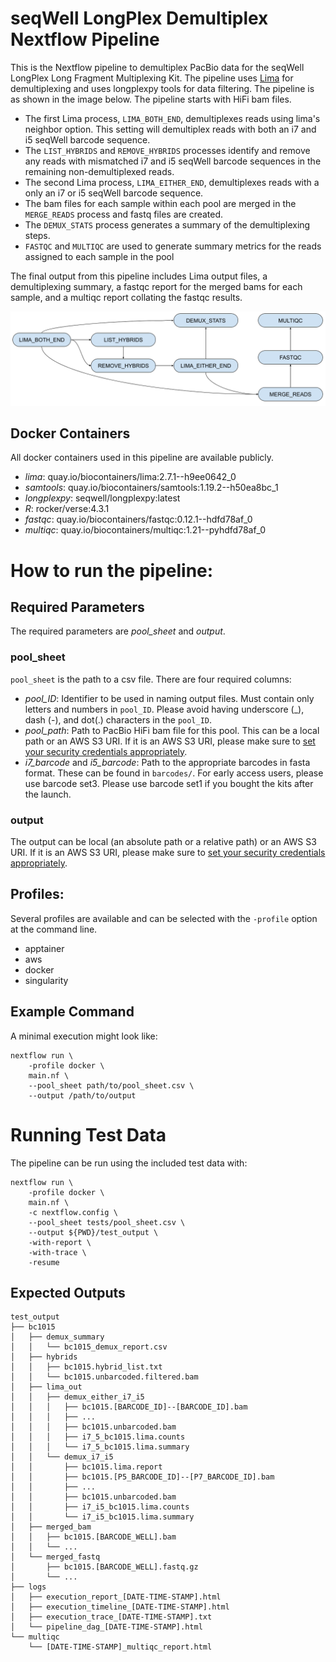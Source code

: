 # seqWell LongPlex Demultiplex Nextflow Pipeline

This is the Nextflow pipeline to demultiplex PacBio data for the seqWell LongPlex Long Fragment Multiplexing Kit.
The pipeline uses [Lima](https://lima.how/) for demultiplexing and uses longplexpy tools for data filtering.
The pipeline is as shown in the image below.
The pipeline starts with HiFi bam files.

 - The first Lima process, `LIMA_BOTH_END`, demultiplexes reads using lima's neighbor option.
 This setting will demultiplex reads with both an i7 and i5 seqWell barcode sequence.
 - The `LIST_HYBRIDS` and `REMOVE_HYBRIDS` processes identify and remove any reads with mismatched i7 and i5 seqWell barcode sequences in the remaining non-demultiplexed reads.
 - The second Lima process, `LIMA_EITHER_END`, demultiplexes reads with a only an i7 or i5 seqWell barcode sequence.
 - The bam files for each sample within each pool are merged in the `MERGE_READS` process and fastq files are created.
 - The `DEMUX_STATS` process generates a summary of the demultiplexing steps.
 - `FASTQC` and `MULTIQC` are used to generate summary metrics for the reads assigned to each sample in the pool

The final output from this pipeline includes Lima output files, a demultiplexing summary, a fastqc report for the merged bams for each sample, and a multiqc report collating the fastqc results.

![Fig1. LongPlex Workflow](./docs/LongPlex_Workflow.png)

## Docker Containers

All docker containers used in this pipeline are available publicly.

 - *lima*: quay.io/biocontainers/lima:2.7.1--h9ee0642_0
 - *samtools*: quay.io/biocontainers/samtools:1.19.2--h50ea8bc_1
 - *longplexpy*: seqwell/longplexpy:latest
 - *R*: rocker/verse:4.3.1
 - *fastqc*: quay.io/biocontainers/fastqc:0.12.1--hdfd78af_0
 - *multiqc*: quay.io/biocontainers/multiqc:1.21--pyhdfd78af_0

# How to run the pipeline:

## Required Parameters

The required parameters are *pool_sheet* and *output*.

### pool_sheet 

`pool_sheet` is the path to a csv file.
There are four required columns:

 - *pool_ID*: Identifier to be used in naming output files.
 Must contain only letters and numbers in `pool_ID`.
 Please avoid having underscore (_), dash (-), and dot(.) characters in the `pool_ID`.
 - *pool_path*: Path to PacBio HiFi bam file for this pool.
 This can be a local path or an AWS S3 URI.
 If it is an AWS S3 URI, please make sure to [set your security credentials appropriately](https://www.nextflow.io/docs/latest/amazons3.html#security-credentials).
 - *i7_barcode* and *i5_barcode*: Path to the appropriate barcodes in fasta format.
 These can be found in `barcodes/`.
 For early access users, please use barcode set3.
 Please use barcode set1 if you bought the kits after the launch.

### output

The output can be local (an absolute path or a relative path) or an AWS S3 URI.
If it is an AWS S3 URI, please make sure to [set your security credentials appropriately](https://www.nextflow.io/docs/latest/amazons3.html#security-credentials).

## Profiles:

Several profiles are available and can be selected with the `-profile` option at the command line.

 - apptainer
 - aws
 - docker
 - singularity

## Example Command

A minimal execution might look like:

```
nextflow run \
    -profile docker \
    main.nf \
    --pool_sheet path/to/pool_sheet.csv \
    --output /path/to/output
```

# Running Test Data

The pipeline can be run using the included test data with:

```
nextflow run \
    -profile docker \
    main.nf \
    -c nextflow.config \
    --pool_sheet tests/pool_sheet.csv \
    --output ${PWD}/test_output \
    -with-report \
    -with-trace \
    -resume
```

## Expected Outputs

```
test_output
├── bc1015
│   ├── demux_summary
│   │   └── bc1015_demux_report.csv
│   ├── hybrids
│   │   ├── bc1015.hybrid_list.txt
│   │   └── bc1015.unbarcoded.filtered.bam
│   ├── lima_out
│   │   ├── demux_either_i7_i5
│   │   │   ├── bc1015.[BARCODE_ID]--[BARCODE_ID].bam
│   │   │   ├── ...
│   │   │   ├── bc1015.unbarcoded.bam
│   │   │   ├── i7_5_bc1015.lima.counts
│   │   │   └── i7_5_bc1015.lima.summary
│   │   └── demux_i7_i5
│   │       ├── bc1015.lima.report
│   │       ├── bc1015.[P5_BARCODE_ID]--[P7_BARCODE_ID].bam
│   │       ├── ...
│   │       ├── bc1015.unbarcoded.bam
│   │       ├── i7_i5_bc1015.lima.counts
│   │       └── i7_i5_bc1015.lima.summary
│   ├── merged_bam
│   │   ├── bc1015.[BARCODE_WELL].bam
│   │   └── ...
│   └── merged_fastq
│       ├── bc1015.[BARCODE_WELL].fastq.gz
│       └── ...
├── logs
│   ├── execution_report_[DATE-TIME-STAMP].html
│   ├── execution_timeline_[DATE-TIME-STAMP].html
│   ├── execution_trace_[DATE-TIME-STAMP].txt
│   └── pipeline_dag_[DATE-TIME-STAMP].html
└── multiqc
    └── [DATE-TIME-STAMP]_multiqc_report.html
```
